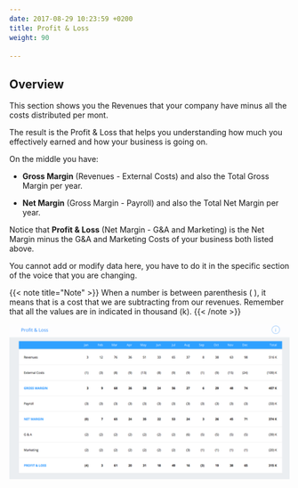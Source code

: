 ```yaml
---
date: 2017-08-29 10:23:59 +0200
title: Profit & Loss
weight: 90

---
```

## Overview

This section shows you the Revenues that your company have minus all the costs distributed per mont.

The result is the Profit & Loss that helps you understanding how much you effectively earned and how your business is going on.

On the middle you have:

* **Gross Margin** (Revenues - External Costs) and also the Total Gross Margin per year.

* **Net Margin** (Gross Margin - Payroll) and also the Total Net Margin per year.

Notice that **Profit & Loss** (Net Margin - G&A and Marketing) is the Net Margin minus the G&A and Marketing Costs of your business both listed above.

You cannot add or modify data here, you have to do it in the specific section of the voice that you are changing.

{{< note title="Note" >}} When a number is between parenthesis ( ), it means that is a cost that we are subtracting from our revenues.
Remember that all the values are in indicated in thousand (k). {{< /note >}}

![](/uploads/2017/08/29/Profit&Loss.png)